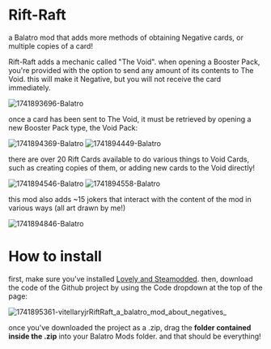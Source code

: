 # Rift-Raft
a Balatro mod that adds more methods of obtaining Negative cards, or multiple copies of a card!

Rift-Raft adds a mechanic called "The Void". when opening a Booster Pack, you're provided with the option to send any amount of its contents to The Void. this will make it Negative, but you will not receive the card immediately.

![1741893696-Balatro](https://github.com/user-attachments/assets/7c90490f-acf8-4799-8a3c-2d73b71fba6f)

once a card has been sent to The Void, it must be retrieved by opening a new Booster Pack type, the Void Pack:

![1741894369-Balatro](https://github.com/user-attachments/assets/bdfc1a8b-75f4-4ec6-9b14-566351425384)
![1741894449-Balatro](https://github.com/user-attachments/assets/54f84cfe-008c-448f-809c-53e97c589b47)

there are over 20 Rift Cards available to do various things to Void Cards, such as creating copies of them, or adding new cards to the Void directly!

![1741894546-Balatro](https://github.com/user-attachments/assets/0f12a2d4-b3ce-430d-822a-a0737d4ae2ba)
![1741894558-Balatro](https://github.com/user-attachments/assets/4d92afec-57e2-4738-954b-1764fb1f4fe7)

this mod also adds ~15 jokers that interact with the content of the mod in various ways (all art drawn by me!)

![1741894846-Balatro](https://github.com/user-attachments/assets/94ca056a-e198-4a5a-bd6a-1de13e0b8e57)

# How to install
first, make sure you've installed [Lovely and Steamodded](https://github.com/Steamodded/smods/wiki). then, download the code of the Github project by using the Code dropdown at the top of the page:

![1741895361-vitellaryjrRiftRaft_a_balatro_mod_about_negatives_](https://github.com/user-attachments/assets/895190cf-4973-4c1b-bcc4-a042239c364f)

once you've downloaded the project as a .zip, drag the __folder contained inside the .zip__ into your Balatro Mods folder. and that should be everything!
